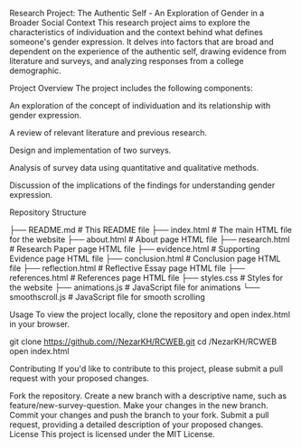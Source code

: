Research Project: 
The Authentic Self - An Exploration of Gender in a Broader Social Context
This research project aims to explore the characteristics of individuation and the context behind what defines someone's gender expression. It delves into factors that are broad and dependent on the experience of the authentic self, drawing evidence from literature and surveys, and analyzing responses from a college demographic.

Project Overview
The project includes the following components:

An exploration of the concept of individuation and its relationship with gender expression.

A review of relevant literature and previous research.

Design and implementation of two surveys.

Analysis of survey data using quantitative and qualitative methods.

Discussion of the implications of the findings for understanding gender expression.

Repository Structure

├── README.md               # This README file
├── index.html              # The main HTML file for the website
├── about.html              # About page HTML file
├── research.html           # Research Paper page HTML file
├── evidence.html           # Supporting Evidence page HTML file
├── conclusion.html         # Conclusion page HTML file
├── reflection.html         # Reflective Essay page HTML file
├── references.html         # References page HTML file
├── styles.css              # Styles for the website
├── animations.js           # JavaScript file for animations
└── smoothscroll.js         # JavaScript file for smooth scrolling

Usage
To view the project locally, clone the repository and open index.html in your browser.

git clone https://github.com//NezarKH/RCWEB.git
cd /NezarKH/RCWEB
open index.html

Contributing
If you'd like to contribute to this project, please submit a pull request with your proposed changes.

Fork the repository.
Create a new branch with a descriptive name, such as feature/new-survey-question.
Make your changes in the new branch.
Commit your changes and push the branch to your fork.
Submit a pull request, providing a detailed description of your proposed changes.
License
This project is licensed under the MIT License.


